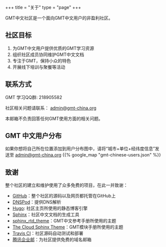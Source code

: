 +++
title = "关于"
type = "page"
+++

GMT中文社区是一个面向GMT中文用户的非盈利社区。

## 社区目标

1. 为GMT中文用户提供优质的GMT学习资源
2. 组织社区成员协同维护GMT中文文档
3. 专注于GMT，保持小众的特色
4. 开展线下培训与聚餐等活动

## 联系方式

GMT 学习QQ群: 218905582

社区相关问题请联系： [admin@gmt-china.org](mailto:admin@gmt-china.org)

本邮箱不负责回答任何GMT使用方面的相关问题。

## GMT 中文用户分布

如果你想将自己所在位置添加到用户分布图中，请将“城市+单位+经纬度信息”发送至 [admin@gmt-china.org](mailto:admin@gmt-china.org)
{{% google_map "gmt-chinese-users.json" %}}

## 致谢

整个社区的建立和维护使用了众多免费的项目，在此一并致谢：

- [GitHub](https://github.com/gmt-china)：整个社区的源码以及网页都托管在GitHub上
- [DNSPod](https://www.dnspod.cn)：提供DNS解析
- [Hugo](https://gohugo.io/): 社区主页所使用的静态博客引擎
- [Sphinx](http://www.sphinx-doc.org)：社区中文文档的生成工具
- [sphinx_rtd_theme](https://github.com/snide/sphinx_rtd_theme)：GMT中文参考手册所使用的主题
- [The Cloud Sphinx Theme](http://pythonhosted.org/cloud_sptheme/)：GMT模块手册所使用的主题
- [Travis CI](https://travis-ci.org/)：社区源码自动测试和部署
- [腾讯企业邮](http://exmail.qq.com/)：为社区提供免费的域名邮箱
